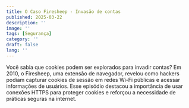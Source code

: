 ```yaml
---
title: O Caso Firesheep - Invasão de contas
published: 2025-03-22
description: ''
image: ''
tags: [Segurança]
category: ''
draft: false 
lang: ''
---
```

Você sabia que cookies podem ser explorados para invadir contas? Em 2010, o Firesheep, uma extensão de navegador, revelou como hackers podiam capturar cookies de sessão em redes Wi-Fi públicas e acessar informações de usuários. Esse episódio destacou a importância de usar conexões HTTPS para proteger cookies e reforçou a necessidade de práticas seguras na internet.